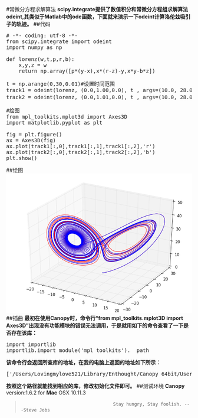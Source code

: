 #常微分方程求解算法
**scipy.integrate提供了数值积分和常微分方程组求解算法odeint,其类似于Matlab中的ode函数，下面就来演示一下odeint计算洛伦兹吸引子的轨迹。**
##代码
<pre>
# -*- coding: utf-8 -*-
from scipy.integrate import odeint
import numpy as np

def lorenz(w,t,p,r,b):
    x,y,z = w
    return np.array([p*(y-x),x*(r-z)-y,x*y-b*z])

t = np.arange(0,30,0.01)#设置时间范围
track1 = odeint(lorenz, (0.0,1.00,0.0), t , args=(10.0, 28.0, 3.0))
track2 = odeint(lorenz, (0.0,1.01,0.0), t , args=(10.0, 28.0, 3.0))#不同初值

#绘图
from mpl_toolkits.mplot3d import Axes3D
import matplotlib.pyplot as plt

fig = plt.figure()
ax = Axes3D(fig)
ax.plot(track1[:,0],track1[:,1],track1[:,2],'r')
ax.plot(track2[:,0],track2[:,1],track2[:,2],'b')
plt.show()
</pre>
##绘图
![Lorenz](https://github.com/Lovingmylove/python.sc/raw/master/scipy/Lorenz.png)
##插曲
**最初在使用Canopy时，命令行“from mpl_toolkits.mplot3D import Axes3D”出现没有功能模块的错误无法调用，于是就用如下的命令查看了一下是否存在该库：**
<pre>
import importlib
importlib.import_module('mpl_toolkits').__path__
</pre>
**该命令行会返回所查库的地址，在我的电脑上返回的地址如下所示：**
<pre>
['/Users/Lovingmylove521/Library/Enthought/Canopy_64bit/User/lib/python2.7/site-packages/mpl_toolkits']
</pre>
**按照这个路径就能找到相应的库，修改初始化文件即可。**
##测试环境
**Canopy** version:1.6.2 for **Mac** OSX 10.11.3
>                                        Stay hungry, Stay foolish. ---Steve Jobs
